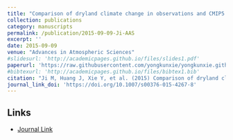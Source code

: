 ```yaml
---
title: "Comparison of dryland climate change in observations and CMIP5 simulations"
collection: publications
category: manuscripts
permalink: /publication/2015-09-09-Ji-AAS
excerpt: ''
date: 2015-09-09
venue: "Advances in Atmospheric Sciences"
#slidesurl: 'http://academicpages.github.io/files/slides1.pdf'
paperurl: 'https://raw.githubusercontent.com/yongkunxie/yongkunxie.github.io/main/files/2015-09-09-Ji-AAS.pdf'
#bibtexurl: 'http://academicpages.github.io/files/bibtex1.bib'
citation: "Ji M, Huang J, Xie Y, et al. (2015) Comparison of dryland climate change in observations and CMIP5 simulations. Advances in Atmospheric Sciences, 32, 1565–1574."
journal_link_doi: 'https://doi.org/10.1007/s00376-015-4267-8'
---
```

<!-- 在页面内容中添加链接显示 -->
<h2>Links</h2>
<ul>
    <li><a href="{{ page.journal_link_doi }}">Journal Link</a></li>
</ul>
